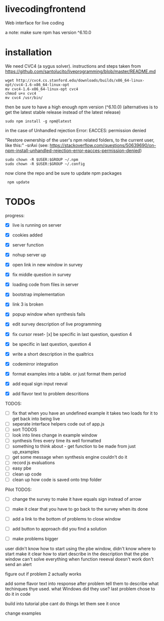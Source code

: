 # livecodingfrontend
Web interface for live coding

a note:
make sure npm has version ^6.10.0

# installation

We need CVC4 (a sygus solver). instructions and steps taken from https://github.com/santolucito/liveprogramming/blob/master/README.md

```
wget http://cvc4.cs.stanford.edu/downloads/builds/x86_64-linux-opt/cvc4-1.6-x86_64-linux-opt
mv cvc4-1.6-x86_64-linux-opt cvc4
chmod u+x cvc4
mv cvc4 /usr/bin/
```

then be sure to have a high enough npm version (^6.10.0) (alternatives is to get the latest stable release instead of the latest release)

```
sudo npm install -g npm@latest
```

in the case of Unhandled rejection Error: EACCES: permission denied


"Restore ownership of the user's npm related folders, to the current user, like this:" -srAxi (see: https://stackoverflow.com/questions/50639690/on-npm-install-unhandled-rejection-error-eacces-permission-denied)


```
sudo chown -R $USER:$GROUP ~/.npm
sudo chown -R $USER:$GROUP ~/.config
```


now clone the repo and be sure to update npm packages
```
 npm update
```

# TODOs

progress:
- [x] live is running on server
- [x] cookies added
- [x] server function
- [x] nohup server up
- [x] open link in new window in survey
- [x] fix middle question in survey
- [x] loading code from files in server
- [x] bootstrap implementation
- [x] link 3 is broken
- [x] popup window when synthesis fails
- [x] edit survey description of live programming
- [x] fix cursor reset- [x] be specific in last question, question 4
- [x] be specific in last question, question 4
- [x] write a short description in the qualtrics
- [x] codemirror integration
- [x] format examples into a table. or just format them period
- [x] add equal sign input reeval
- [x] add flavor text to problem descritions





TODOS:
- [ ] fix that when you have an undefined example it takes two loads for it to get back into being live
- [ ] seperate interface helpers code out of app.js
- [ ] sort TODOS
- [ ] look into lines change in example window
- [ ] synthesis fires every time its well formatted
- [ ] something to think about - get function to be made from just up_examples
- [ ] get some message when synthesis engine couldn't do it
- [ ] record js evaluations
- [ ] easy pbe
- [ ] clean up code
- [ ] clean up how code is saved onto tmp folder

Pilot TODOS:
- [ ] change the survey to make it have equals sign instead of arrow
- [ ] make it clear that you have to go back to the survey when its done
- [ ] add a link to the bottom of problems to close window
- [ ] add button to approach did you find a solution
- [ ] make problems bigger


user didn't know how to start using the pbe window,
didn't know where to start make it clear how to start
describe in the description that the pbe window can't solve everything
when function reeeval doesn't work don't send an alert

figure out if problem 2 actually works

add some flavor text into response after problem tell them to describe what techinques thye used. what Windows did they use?
last problem chose to do it in code

build into tutorial pbe cant do things
let them see it once

change examples
